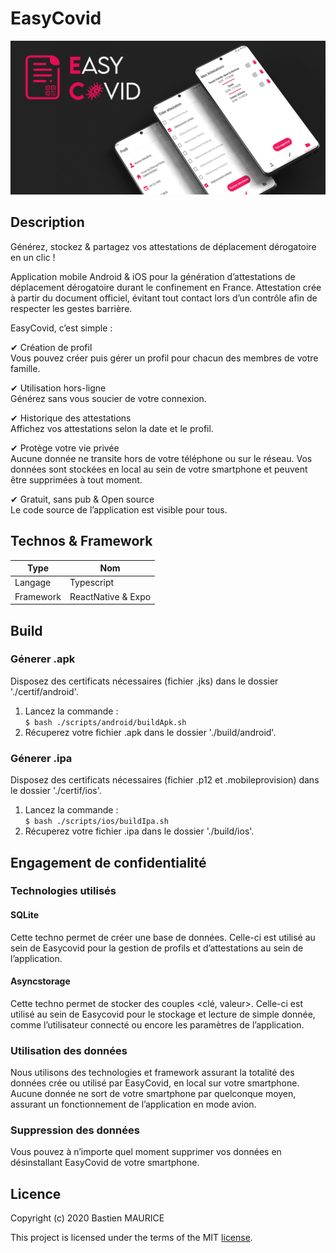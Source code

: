 # EasyCovid
<div style="text-align:center">
    <img src="./hs/icon_template.jpg" width=""/>
</div>

## Description  
  
Générez, stockez & partagez vos attestations de déplacement dérogatoire en un clic !  
  
Application mobile Android & iOS pour la génération d’attestations de déplacement dérogatoire durant le confinement en France. Attestation crée à partir du document officiel, évitant tout contact lors d’un contrôle afin de respecter les gestes barrière.   
  
EasyCovid, c’est simple :  

✔ Création de profil  
Vous pouvez créer puis gérer un profil pour chacun des membres de votre famille.

✔ Utilisation hors-ligne  
Générez sans vous soucier de votre connexion.

✔ Historique des attestations  
Affichez vos attestations selon la date et le profil.

✔ Protège votre vie privée  
Aucune donnée ne transite hors de votre téléphone ou sur le réseau. Vos données sont stockées en local au sein de votre smartphone et peuvent être supprimées à tout moment.

✔ Gratuit, sans pub & Open source  
Le code source de l’application est visible pour tous.

## Technos & Framework  
| Type  | Nom |
| ------------- | ------------- |
| Langage  | Typescript |
| Framework  | ReactNative & Expo  |


## Build  
  
### Génerer .apk
Disposez des certificats nécessaires (fichier .jks) dans le dossier './certif/android'.
1. Lancez la commande :  
`$ bash ./scripts/android/buildApk.sh`
2. Récuperez votre fichier .apk dans le dossier './build/android'.

### Génerer .ipa
Disposez des certificats nécessaires (fichier .p12 et .mobileprovision) dans le dossier './certif/ios'.
1. Lancez la commande :  
`$ bash ./scripts/ios/buildIpa.sh`
2. Récuperez votre fichier .ipa dans le dossier './build/ios'.

## Engagement de confidentialité
### Technologies utilisés
#### SQLite  
Cette techno permet de créer une base de données. Celle-ci est utilisé au sein de Easycovid pour la gestion de profils et d’attestations au sein de l’application.  


#### Asyncstorage
Cette techno permet de stocker des couples <clé, valeur>. Celle-ci est utilisé au sein de Easycovid pour le stockage et lecture de simple donnée, comme l’utilisateur connecté ou encore les paramètres de l’application.  

 

### Utilisation des données
Nous utilisons des technologies et framework assurant la totalité des données crée ou utilisé par EasyCovid, en local sur votre smartphone.  
Aucune donnée ne sort de votre smartphone par quelconque moyen, assurant un fonctionnement de l’application en mode avion.  


### Suppression des données
Vous pouvez à n’importe quel moment supprimer vos données en désinstallant EasyCovid de votre smartphone.

## Licence
Copyright (c) 2020 Bastien MAURICE

This project is licensed under the terms of the MIT [license](LICENSE).

